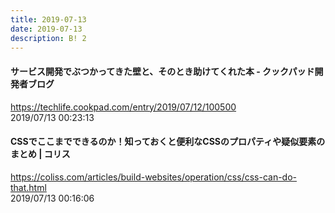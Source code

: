 ```yaml
---
title: 2019-07-13
date: 2019-07-13
description: B! 2
---
```


#### サービス開発でぶつかってきた壁と、そのとき助けてくれた本 - クックパッド開発者ブログ
https://techlife.cookpad.com/entry/2019/07/12/100500<br>
2019/07/13 00:23:13<br>


####   CSSでここまでできるのか！知っておくと便利なCSSのプロパティや疑似要素のまとめ | コリス
https://coliss.com/articles/build-websites/operation/css/css-can-do-that.html<br>
2019/07/13 00:16:06<br>


